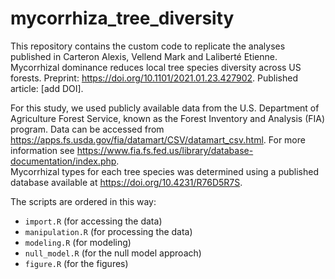 # mycorrhiza_tree_diversity

This repository contains the custom code to replicate the analyses published in Carteron Alexis, Vellend Mark and Laliberté Etienne. Mycorrhizal dominance reduces local tree species diversity across US forests. Preprint: https://doi.org/10.1101/2021.01.23.427902. Published article: [add DOI].

For this study, we used publicly available data from the U.S. Department of Agriculture Forest Service, known as the Forest Inventory and Analysis (FIA) program. Data can be accessed from https://apps.fs.usda.gov/fia/datamart/CSV/datamart_csv.html. For more information see https://www.fia.fs.fed.us/library/database-documentation/index.php.  
Mycorrhizal types for each tree species was determined using a published database available at https://doi.org/10.4231/R76D5R7S.

The scripts are ordered in this way:
- `import.R` (for accessing the data)
- `manipulation.R` (for processing the data)
- `modeling.R` (for modeling)
- `null_model.R` (for the null model approach)
- `figure.R` (for the figures)
